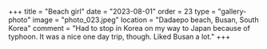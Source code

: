 +++
title = "Beach girl"
date = "2023-08-01"
order = 23
type = "gallery-photo"
image = "photo_023.jpeg"
location = "Dadaepo beach, Busan, South Korea"
comment = "Had to stop in Korea on my way to Japan because of typhoon. It was a nice one day trip, though. Liked Busan a lot."
+++